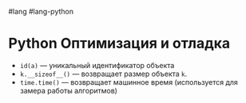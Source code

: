 #lang #lang-python

# Python Оптимизация и отладка 

- `id(a)` — уникальный идентификатор объекта
- `k.__sizeof__()` — возвращает размер объекта `k`.
- `time.time()` — возвращает машинное время (используется для замера работы алгоритмов)